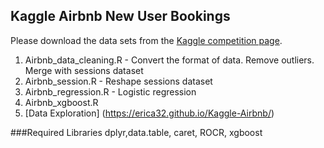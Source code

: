 ## Kaggle Airbnb New User Bookings

Please download the data sets from the [Kaggle competition page](https://www.kaggle.com/c/airbnb-recruiting-new-user-bookings).

1. Airbnb_data_cleaning.R - Convert the format of data. Remove outliers. Merge with sessions dataset
2. Airbnb_session.R - Reshape sessions dataset
3. Airbnb_regression.R - Logistic regression
4. Airbnb_xgboost.R
5. [Data Exploration] (https://erica32.github.io/Kaggle-Airbnb/)

###Required Libraries
dplyr,data.table, caret, ROCR, xgboost
